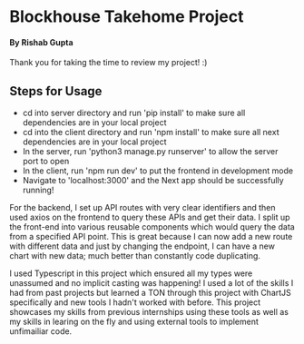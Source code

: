 # Blockhouse Takehome Project

#### By Rishab Gupta

Thank you for taking the time to review my project! :)

## Steps for Usage

- cd into server directory and run 'pip install' to make sure all dependencies are in your local project
- cd into the client directory and run 'npm install' to make sure all next dependencies are in your local project
- In the server, run 'python3 manage.py runserver' to allow the server port to open
- In the client, run 'npm run dev' to put the frontend in development mode
- Navigate to 'localhost:3000' and the Next app should be successfully running!

For the backend, I set up API routes with very clear identifiers and then used axios on the frontend to query these APIs and get their data. I split up the front-end into various reusable components which would query the data from a specified API point. This is great because I can now add a new route with different data and just by changing the endpoint, I can have a new chart with new data; much better than constantly code duplicating.

I used Typescript in this project which ensured all my types were unassumed and no implicit casting was happening! I used a lot of the skills I had from past projects but learned a TON through this project with ChartJS specifically and new tools I hadn't worked with before. This project showcases my skills from previous internships using these tools as well as my skills in learing on the fly and using external tools to implement unfimailiar code.
